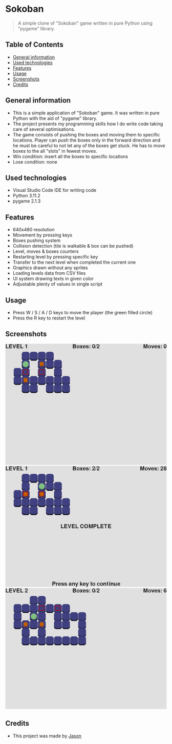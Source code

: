 # Sokoban
> A simple clone of "Sokoban" game written in pure Python using "pygame" library.

## Table of Contents
* [General information](#general-information)
* [Used technologies](#used-technologies)
* [Features](#features)
* [Usage](#usage)
* [Screenshots](#screenshots)
* [Credits](#credits)

## General information
- This is a simple application of "Sokoban" game. It was written in pure Python with the aid of "pygame" library.
- The project presents my programming skills how I do write code taking care of several optimisations.
- The game consists of pushing the boxes and moving them to specific locations. Player can push the boxes only in the forward direction and he must be careful to not let any of the boxes get stuck. He has to move boxes to the all "slots" in fewest moves.
- Win condition: insert all the boxes to specific locations
- Lose condition: none

## Used technologies
- Visual Studio Code IDE for writing code
- Python 3.11.2
- pygame 2.1.3

## Features
- 640x480 resolution
- Movement by pressing keys
- Boxes pushing system
- Collision detection (tile is walkable & box can be pushed)
- Level, moves & boxes counters
- Restarting level by pressing specific key
- Transfer to the next level when completed the current one
- Graphics drawn without any sprites
- Loading levels data from CSV files
- UI system drawing texts in given color
- Adjustable plenty of values in single script

## Usage
- Press W / S / A / D keys to move the player (the green filled circle)
- Press the R key to restart the level

## Screenshots
!["Sokoban"](./screenshots/1.png?raw=true)
!["Sokoban"](./screenshots/2.png?raw=true)
!["Sokoban"](./screenshots/3.png?raw=true)

## Credits
- This project was made by [Jason](https://jasonxiii.pl "Jason. Cała informatyka w jednym miejscu! Oficjalna strona internetowa! Setki artykułów na różne tematy! Wszystko stworzone przez jedną osobę!")